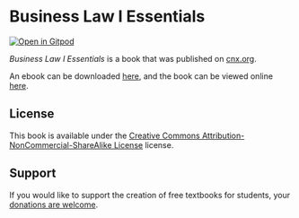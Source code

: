 # Business Law I Essentials

[![Open in Gitpod](https://gitpod.io/button/open-in-gitpod.svg)](https://gitpod.io/from-referrer/)

_Business Law I Essentials_ is a book that was published on [cnx.org](https://cnx.org/).

An ebook can be downloaded [here](https://github.com/cnx-user-books/cnxbook-business-law-i-essentials-draft/releases/latest), and the book can be viewed online [here](https://github.com/cnx-user-books/cnxbook-business-law-i-essentials-draft/releases/latest).

## License
This book is available under the [Creative Commons Attribution-NonCommercial-ShareAlike License](./LICENSE) license.

## Support
If you would like to support the creation of free textbooks for students, your [donations are welcome](https://riceconnect.rice.edu/donation/support-openstax-banner).
